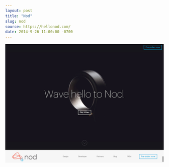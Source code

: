 ```yaml
---
layout: post 
title: "Nod"
slug: nod
source: https://hellonod.com/
date: 2014-9-26 11:00:00 -0700
---
```


<img src="/screenshots/nod.jpg">
